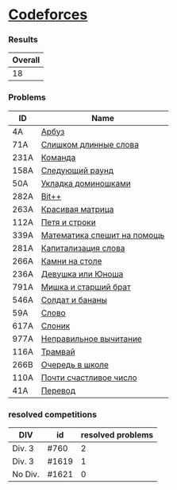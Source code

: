# [Codeforces](https://codeforces.com/problemset)

### Results
| Overall |
|---------|
| 18      |

### Problems
| ID   | Name                                                                             |
|------|----------------------------------------------------------------------------------|
| 4A   | [Арбуз](http://codeforces.com/problemset/problem/4/A)                            |
| 71A  | [ Слишком длинные слова ](https://codeforces.com/problemset/problem/71/A)        |
| 231A | [ Команда ](https://codeforces.com/problemset/problem/231/A)                     |
| 158A | [ Следующий раунд ](https://codeforces.com/problemset/problem/158/A)             |
| 50A  | [ Укладка доминошками ](https://codeforces.com/problemset/problem/50/A)          |
| 282A | [ Bit++ ](https://codeforces.com/problemset/problem/282/A)                       |
| 263A | [ Красивая матрица ](https://codeforces.com/problemset/problem/263/A)            |
| 112A | [ Петя и строки ](https://codeforces.com/problemset/problem/112/A)               |
| 339A | [ Математика спешит на помощь ](https://codeforces.com/problemset/problem/339/A) |
| 281A | [ Капитализация слова ](https://codeforces.com/problemset/problem/281/A)         |
| 266A | [ Камни на столе ](https://codeforces.com/problemset/problem/266/A)              |
| 236A | [ Девушка или Юноша ](https://codeforces.com/problemset/problem/236/A)           |
| 791A | [ Мишка и старший брат ](https://codeforces.com/problemset/problem/791/A)        |
| 546A | [ Солдат и бананы ](https://codeforces.com/problemset/problem/546/A)             |
| 59A  | [ Слово ](https://codeforces.com/problemset/problem/59/A)                        |
| 617A | [ Слоник ](https://codeforces.com/problemset/problem/617/A)                      |
| 977A | [ Неправильное вычитание ](https://codeforces.com/problemset/problem/977/A)      |
| 116A | [ Трамвай ](https://codeforces.com/problemset/problem/116/A)                     |
| 266B | [ Очередь в школе ](https://codeforces.com/problemset/problem/266/B)             |
| 110A | [ Почти счастливое число ](https://codeforces.com/problemset/problem/110/A)      |
| 41A  | [ Перевод ](https://codeforces.com/problemset/problem/41/A)                      |

### resolved competitions
| DIV     | id    | resolved problems |
|---------|-------|-------------------|
| Div. 3  | #760  | 2                 |
| Div. 3  | #1619 | 1                 |
| No Div. | #1621 | 0                 |

